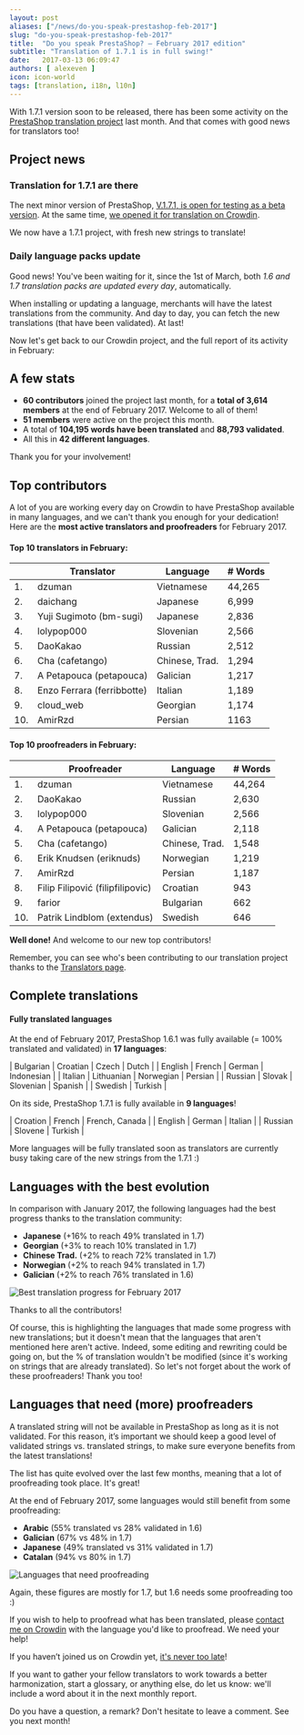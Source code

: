 ```yaml
---
layout: post
aliases: ["/news/do-you-speak-prestashop-feb-2017"]
slug: "do-you-speak-prestashop-feb-2017"
title:  "Do you speak PrestaShop? – February 2017 edition"
subtitle: "Translation of 1.7.1 is in full swing!"
date:   2017-03-13 06:09:47
authors: [ alexeven ]
icon: icon-world
tags: [translation, i18n, l10n]
---
```


With 1.7.1 version soon to be released, there has been some activity on the [PrestaShop translation project](https://crowdin.com/project/prestashop-official) last month. And that comes with good news for translators too!

## Project news


### Translation for 1.7.1 are there

The next minor version of PrestaShop, [V.1.7.1, is open for testing as a beta version](http://build.prestashop.com/news/prestashop-1-7-1-0-beta-1/). At the same time, [we opened it for translation on Crowdin](http://build.prestashop.com/news/171-Translations-update/).

We now have a 1.7.1 project, with fresh new strings to translate!


### Daily language packs update

Good news! You've been waiting for it, since the 1st of March, both *1.6 and 1.7 translation packs are updated every day*, automatically.

When installing or updating a language, merchants will have the latest translations from the community. And day to day, you can fetch the new translations (that have been validated). At last!


Now let's get back to our Crowdin project, and the full report of its activity in February:

## A few stats

* **60 contributors** joined the project last month, for a **total of 3,614 members** at the end of February 2017. Welcome to all of them!
* **51 members** were active on the project this month.
* A total of **104,195 words have been translated** and **88,793 validated**.
* All this in **42 different languages**.

Thank you for your involvement!


## Top contributors

A lot of you are working every day on Crowdin to have PrestaShop available in many languages, and we can't thank you enough for your dedication! Here are the **most active translators and proofreaders** for February 2017.

#### Top 10 translators in February:

| |Translator | Language | # Words
|-|---------- | -------- | ----------------
 1. | dzuman | Vietnamese | 44,265
 2. | daichang | Japanese | 6,999
 3. | Yuji Sugimoto (bm-sugi) | Japanese | 2,836
 4. | lolypop000 | Slovenian | 2,566
 5. | DaoKakao | Russian | 2,512
 6. | Cha (cafetango) | Chinese, Trad. | 1,294
 7. | A Petapouca (petapouca) | Galician | 1,217
 8. | Enzo Ferrara (ferribbotte) | Italian | 1,189
 9. | cloud_web | Georgian | 1,174
10. | AmirRzd | Persian | 1163


#### Top 10 proofreaders in February:

| | Proofreader | Language | # Words
|-| ---------- | -------- | ----------------
 1. | dzuman | Vietnamese | 44,264
 2. | DaoKakao | Russian | 2,630
 3. | lolypop000 | Slovenian | 2,566
 4. | A Petapouca (petapouca) | Galician | 2,118
 5. | Cha (cafetango) | Chinese, Trad. | 1,548
 6. | Erik Knudsen (eriknuds) | Norwegian | 1,219
 7. | AmirRzd | Persian | 1,187
 8. | Filip Filipović (filipfilipovic) | Croatian | 943
 9. | farior | Bulgarian | 662
10. | Patrik Lindblom (extendus) | Swedish | 646

**Well done!** And welcome to our new top contributors!

Remember, you can see who's been contributing to our translation project thanks to the [Translators page](http://translators.prestashop.com/).


## Complete translations

#### Fully translated languages

At the end of February 2017, PrestaShop 1.6.1 was fully available (= 100% translated and validated) in **17 languages**:

| Bulgarian | Croatian | Czech | Dutch |
| English | French | German | Indonesian |
| Italian | Lithuanian | Norwegian | Persian |
| Russian | Slovak | Slovenian | Spanish |
| Swedish | Turkish |


On its side, PrestaShop 1.7.1 is fully available in **9 languages**!

| Croation | French | French, Canada |
| English | German | Italian |
| Russian | Slovene | Turkish |


More languages will be fully translated soon as translators are currently busy taking care of the new strings from the 1.7.1 :)


## Languages with the best evolution

In comparison with January 2017, the following languages had the best progress thanks to the translation community:

* **Japanese** (+16% to reach 49% translated in 1.7)
* **Georgian** (+3% to reach 10% translated in 1.7)
* **Chinese Trad.** (+2% to reach 72% translated in 1.7)
* **Norwegian** (+2% to reach 94% translated in 1.7)
* **Galician** (+2% to reach 76% translated in 1.6)

![Best translation progress for February 2017](/assets/images/2017/03/Build_Crowdin_progress_Fev17.png)

Thanks to all the contributors!

Of course, this is highlighting the languages that made some progress with new translations; but it doesn't mean that the languages that aren't mentioned here aren't active. Indeed, some editing and rewriting could be going on, but the % of translation wouldn't be modified (since it's working on strings that are already translated). So let's not forget about the work of these proofreaders! Thank you too!

## Languages that need (more) proofreaders

A translated string will not be available in PrestaShop as long as it is not validated. For this reason, it’s important we should keep a good level of validated strings vs. translated strings, to make sure everyone benefits from the latest translations!

The list has quite evolved over the last few months, meaning that a lot of proofreading took place. It's great!

At the end of February 2017, some languages would still benefit from some proofreading:

* **Arabic** (55% translated vs 28% validated in 1.6)
* **Galician** (67% vs 48% in 1.7)
* **Japanese** (49% translated vs 31% validated in 1.7)
* **Catalan** (94% vs 80% in 1.7)

![Languages that need proofreading](/assets/images/2017/03/Build_Crowdin_proofreading_Fev17.png)

Again, these figures are mostly for 1.7, but 1.6 needs some proofreading too :)

If you wish to help to proofread what has been translated, please [contact me on Crowdin](https://crowdin.com/profile/alex-even) with the language you'd like to proofread. We need your help!

If you haven’t joined us on Crowdin yet, [it's never too late](https://crowdin.com/project/prestashop-official)!

If you want to gather your fellow translators to work towards a better harmonization, start a glossary, or anything else, do let us know: we'll include a word about it in the next monthly report.

Do you have a question, a remark? Don't hesitate to leave a comment. See you next month!
